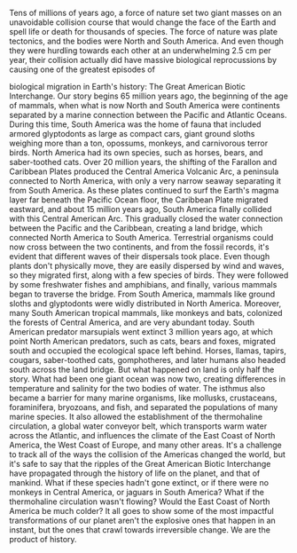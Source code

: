 
Tens of millions of years ago,
a force of nature set two giant masses
on an unavoidable collision course
that would change the face of the Earth
and spell life or death 
for thousands of species.
The force of nature was plate tectonics,
and the bodies were 
North and South America.
And even though 
they were hurdling towards each other
at an underwhelming 2.5 cm per year,
their collision actually did have massive
biological reprocussions
by causing one of the greatest episodes of

biological migration in Earth&#39;s history:
The Great American Biotic Interchange.
Our story begins 65 million years ago,
the beginning of the age of mammals,
when what is now North and South America
were continents separated 
by a marine connection
between the Pacific and Atlantic Oceans.
During this time, South America
was the home of fauna
that included armored glyptodonts
as large as compact cars,
giant ground sloths
weighing more than a ton,
opossums, monkeys,
and carnivorous terror birds.
North America had its own species,
such as horses, bears,
and saber-toothed cats.
Over 20 million years, the shifting
of the Farallon and Caribbean Plates
produced the Central America Volcanic Arc,
a peninsula connected to North America,
with only a very narrow seaway
separating it from South America.
As these plates continued
to surf the Earth&#39;s magma layer
far beneath the Pacific Ocean floor,
the Caribbean Plate migrated eastward,
and about 15 million years ago,
South America finally collided with 
this Central American Arc.
This gradually closed the water connection
between the Pacific and the Caribbean,
creating a land bridge,
which connected North America 
to South America.
Terrestrial organisms could now
cross between the two continents,
and from the fossil records,
it&#39;s evident that different waves
of their dispersals took place.
Even though plants don&#39;t physically move,
they are easily dispersed 
by wind and waves,
so they migrated first,
along with a few species of birds.
They were followed 
by some freshwater fishes
and amphibians,
and finally, various mammals
began to traverse the bridge.
From South America, mammals like
ground sloths and glyptodonts
were widly distributed in North America.
Moreover, many South American
tropical mammals,
like monkeys and bats,
colonized the forests of Central America,
and are very abundant today.
South American predator marsupials
went extinct 3 million years ago,
at which point North American predators,
such as cats, bears and foxes,
migrated south and occupied 
the ecological space left behind.
Horses, llamas, tapirs, cougars,
saber-toothed cats, gomphotheres,
and later humans also headed
south across the land bridge.
But what happened on land
is only half the story.
What had been one giant ocean
was now two,
creating differences in temperature
and salinity for the two bodies of water.
The isthmus also became a barrier
for many marine organisms,
like mollusks, crustaceans, foraminifera,
bryozoans, and fish,
and separated the populations
of many marine species.
It also allowed the establishment
of the thermohaline circulation,
a global water conveyor belt,
which transports warm water
across the Atlantic,
and influences the climate
of the East Coast of North America,
the West Coast of Europe,
and many other areas.
It&#39;s a challenge to track all of the ways
the collision of the Americas 
changed the world,
but it&#39;s safe to say that the ripples
of the Great American Biotic Interchange
have propagated through
the history of life on the planet,
and that of mankind.
What if these species hadn&#39;t gone extinct,
or if there were no monkeys 
in Central America,
or jaguars in South America?
What if the thermohaline circulation
wasn&#39;t flowing?
Would the East Coast of North America
be much colder?
It all goes to show some of the most
impactful transformations of our planet
aren&#39;t the explosive ones
that happen in an instant,
but the ones that crawl towards
irreversible change.
We are the product of history.
